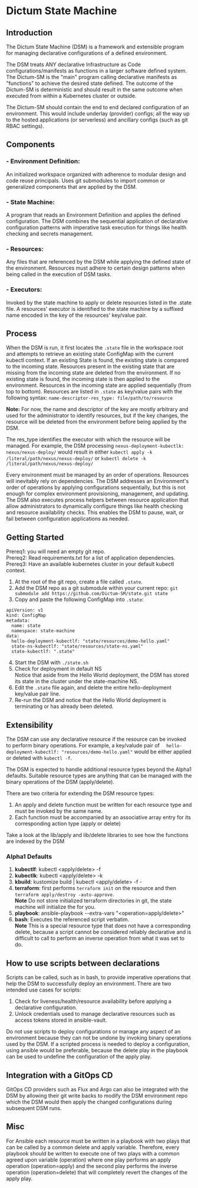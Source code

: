# Dictum State Machine
## Introduction
The Dictum State Machine (DSM) is a framework and extensible program for managing declarative configurations of a defined environment.

The DSM treats ANY declarative Infrastructure as Code configurations/manifests as functions in a larger software defined system. The Dictum-SM is the   "main" program calling declarative manifests as "functions" to achieve the desired   state defined. The outcome of the Dictum-SM is deterministic and should  result in the same outcome when executed from within a Kubernetes cluster or  outside.

The Dictum-SM should contain the end to end declared configuration of an environment. This would include underlay (provider) configs; all the way up to the hosted applications (or serverless) and ancillary configs (such as git RBAC settings).

## Components
### - Environment Definition:  
An initialized workspace organized with adherence to modular design and code reuse principals. Uses git submodules to import common or generalized components that are applied by the DSM.
### - State Machine:  
A program that reads an Environment Definition and applies the defined configuration. The DSM combines the sequential application of declarative configuration patterns with imperative task execution for things like health checking and secrets management.
### - Resources: 
Any files that are referenced by the DSM while applying the defined state of the environment. Resources must adhere to certain design patterns when being called in the execution of DSM tasks.
### - Executors:
Invoked by the state machine to apply or delete resources listed in the .state file. A resources' executor is identified to the state machine by a suffixed name encoded in the key of the  resources' key/value pair.

## Process
When the DSM is run, it first locates the `.state` file in the workspace root and attempts to retrieve an existing state ConfigMap with the current kubectl context. If an existing State is found, the existing state is compared to the incoming state. Resources present in the existing state that are missing from the incoming state are deleted from the environment. If no existing state is found, the incoming state is then applied to the environment. Resources in the incoming state are applied sequentially (from top to bottom). Resources are listed in `.state` as key/value pairs with the following syntax: `name-descriptor-res_type: file/path/to/resource`

**Note:** For now, the name and descriptor of the key are mostly arbitrary and used for the administrator to identify resources, but if the key changes, the resource will be deleted from the environment before being applied by the DSM.  

The res_type identifies the executor with which the resource will be managed.  For example, the DSM processing `nexus-deployment-kubectlk: nexus/nexus-deploy/` would result in either `kubectl apply -k /literal/path/nexus/nexus-deploy/` or `kubectl delete -k /literal/path/nexus/nexus-deploy/`

Every environment must be managed by an order of operations. Resources will inevitably rely on dependencies. The DSM addresses an Environment's order of operations by applying configurations sequentially, but this is not enough for complex environment provisioning, management, and updating. The DSM also executes process helpers between resource application that allow administrators to dynamically configure things like health checking and resource availability checks. This enables the DSM to pause, wait, or fail between configuration applications as needed.

## Getting Started

Prereq1: you will need an empty git repo.  
Prereq2: Read requirements.txt for a list of application dependencies.  
Prereq3: Have an available kubernetes cluster in your default kubectl context.

1. At the root of the git repo, create a file called `.state`.
2. Add the DSM repo as a git submodule within your current repo: `git submodule add https://github.com/Dictum-SM/state.git state`  
3. Copy and paste the following ConfigMap into `.state`:
```
apiVersion: v1
kind: ConfigMap
metadata:
  name: state
  namespace: state-machine
data:
  hello-deployment-kubectlf: "state/resources/demo-hello.yaml"
  state-ns-kubectlf: "state/resources/state-ns.yaml"
  state-kubectlf: ".state"

```
4. Start the DSM with  `./state.sh`
5. Check for deployment in default NS  
Notice that aside from the Hello World deployment, the DSM has stored its state in the cluster under the state-machine NS.
6. Edit the `.state` file again, and delete the entire hello-deployment key/value pair line.
7. Re-run the DSM and notice that the Hello World deployment is terminating or has already been deleted.

## Extensibility
The DSM can use any declarative resource if the resource can be invoked to perform binary operations. For example, a key/valude pair of `  hello-deployment-kubectlf: "resources/demo-hello.yaml"` would be either applied or deleted with `kubectl -f`. 

The DSM is expected to handle additional resource types beyond the Alpha1 defaults. Suitable resource types are anything that can be managed with the binary operations of the DSM (apply/delete). 

There are two criteria for extending the DSM resource types:  
1. An apply and delete function must be written for each resource type and must be invoked by the same name.
2. Each function must be accompanied by an associative array entry for its corresponding action type (apply or delete)  

Take a look at the lib/apply and lib/delete libraries to see how the functions are indexed by the DSM
### Alpha1 Defaults
1. **kubectlf**: kubectl <apply/delete> -f  
2. **kubectlk**: kubectl <apply/delete> -k   
3. **kbuild**: kustomize build | kubectl <apply/delete> -f -  
4. **terraform**: first performs `terraform init` on the resource and then `terraform apply/destroy -auto-approve`.  
 **Note** Do not store initialized terraform directories in git, the state machine will initialize the for you. 
5. **playbook**: ansible-playbook --extra-vars "<operation=apply/delete>" 
6. **bash**: Executes the referenced script verbatim.  
**Note** This is a special resource type that does not have a corresponding delete, because a script cannot be considered reliably declarative and is difficult to call to perform an inverse operation from what it was set to do.

## How to use scripts between declarations
Scripts can be called, such as in bash, to provide imperative operations that help the DSM to successfully deploy an environment. There are two intended use cases for scripts:  
1. Check for liveness/health/resource availability before applying a declarative configuration.  
2. Unlock credentials used to manage declarative resources such as access tokens stored in ansible-vault.  

Do not use scripts to deploy configurations or manage any aspect of an environment because they can not be undone by invoking binary operations used by the DSM. If a scripted process is needed to deploy a configuration, using ansible would be preferable, because the delete play in the playbook can be used to undefine the configuration of the apply play.

## Integration with a GitOps CD

GitOps CD providers such as Flux and Argo can also be integrated with the DSM by allowing their git write backs to modify the DSM environment repo which the DSM would then apply the changed configurations during subsequent DSM runs.


## Misc
For Ansible each resource must be written in a playbook with two plays that can be called by a common delete and apply variable. Therefore, every playbook should be written to execute one of two plays with a common agreed upon variable (operation) where one play performs an apply operation (operation=apply) and the second play performs the inverse operation (operation=delete) that will completely revert the changes of the apply play.
